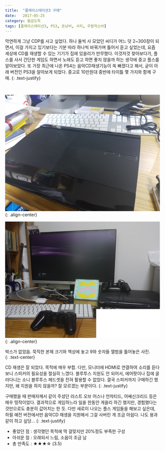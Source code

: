 ```yaml
---
title:  "플레이스테이션3 구매"
date:   2017-05-25
category: 월급도둑
tags: [플레이스테이션3, PS3, 돈낭비, 사치, 우발적소비]
---
```


막연하게 그냥 CDP를 사고 싶었다. 하나 둘씩 사 모았던 씨디가 어느 덧 2~300장이 되면서, 이걸 가지고 있기보다는 기분 따라 하나씩 바꿔가며 틀어서 듣고 싶었는데, 요즘 세상에 CD를 재생할 수 있는 기기가 집에 있을리가 만무했다. 이것저것 찾아보다가, 플스를 사서 간단한 게임도 하면서 노래도 듣고 하면 좋지 않을까 하는 생각에 중고 플스를 알아보았다. 또 가장 최근에 나온 PS4는 음악CD재생기능이 쏙 빠졌다고 해서, 굳이 아래 버전인 PS3을 알아보게 되었다. 중고로 10만원대 중반에 타이틀 몇 가지와 함께 구매.
{: .text-justify}

<br>

![jpg](/images/salary-lupine/2017-05-25-1.jpg){: .align-center}

![jpg](/images/salary-lupine/2017-05-25-2.jpg){: .align-center}

<figcaption>박스가 없었음. 묵직한 본체 크기와 책상에 놓고 9와 숫자들 앨범을 틀어놓은 사진. </figcaption>
{: .text-center}

<br>

CD 재생은 잘 되었다. 목적에 매우 부합. 다만, 모니터에 HDMI로 연결하여 소리를 듣다 보니 스피커의 필요성을 절실히 느꼈다. 블루투스 지원도 안 되어서, 에어팟이나 집에 굴러다니는 소니 블루투스 헤드셋을 전혀 활용할 수 없었다. 결국 스피커까지 구매하긴 했지만, 왜 지원을 하지 않을까? 잘 모르겠는 부분이다.
{: .text-justify}

구매했을 때 판매자께서 같이 주셨던 라스트 오브 어스나 언챠티드, 어쌔신크리드 등은 매우 띵작이었다. 결과적으로 게임하느라 일을 한동안 게을리 하긴 했지만, 경험했다는 것만으로도 충분히 값어치는 한 듯. 다만 새로이 나오는 플스 게임들을 해보고 싶은데, 하필 예전 버전에서만 음악CD 재생을 지원해서 그걸 사버린 게 조금 아쉽다. 나도 용과같이 하고 싶당...
{: .text-justify}



* 좋았던 점 : 생각했던 목적에 딱 걸맞지만 20%정도 부족한 구성
* 아쉬운 점 : 오래되서 느림, 소음이 조금 남
* 총 만족도 : ★★★☆  (3.5)

## ㅤㅤ